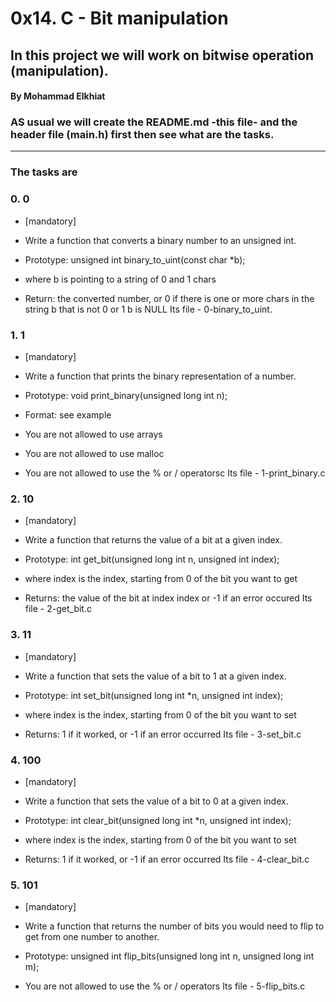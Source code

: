 # 0x14. C - Bit manipulation
## In this project we will work on bitwise operation (manipulation).
#### By Mohammad Elkhiat ####


### AS usual we will create the README.md -this file- and the header file (main.h) first then see what are the tasks.

---

### The tasks are

### 0. 0
- [mandatory]
- Write a function that converts a binary number to an unsigned int.

- Prototype: unsigned int binary_to_uint(const char *b);
- where b is pointing to a string of 0 and 1 chars
- Return: the converted number, or 0 if
					there is one or more chars in the string b that is not 0 or 1
					b is NULL
Its file - 0-binary_to_uint.

### 1. 1
- [mandatory]
- Write a function that prints the binary representation of a number.

- Prototype: void print_binary(unsigned long int n);
- Format: see example
- You are not allowed to use arrays
- You are not allowed to use malloc
- You are not allowed to use the % or / operatorsc
Its file - 1-print_binary.c

### 2. 10
- [mandatory]
- Write a function that returns the value of a bit at a given index.

- Prototype: int get_bit(unsigned long int n, unsigned int index);
- where index is the index, starting from 0 of the bit you want to get
- Returns: the value of the bit at index index or -1 if an error occured
Its file - 2-get_bit.c

### 3. 11
- [mandatory]
- Write a function that sets the value of a bit to 1 at a given index.

- Prototype: int set_bit(unsigned long int *n, unsigned int index);
- where index is the index, starting from 0 of the bit you want to set
- Returns: 1 if it worked, or -1 if an error occurred
Its file - 3-set_bit.c

### 4. 100
- [mandatory]
- Write a function that sets the value of a bit to 0 at a given index.

- Prototype: int clear_bit(unsigned long int *n, unsigned int index);
- where index is the index, starting from 0 of the bit you want to set
- Returns: 1 if it worked, or -1 if an error occurred
Its file - 4-clear_bit.c

### 5. 101
- [mandatory]
- Write a function that returns the number of bits you would need to flip to get from one number to another.

- Prototype: unsigned int flip_bits(unsigned long int n, unsigned long int m);
- You are not allowed to use the % or / operators
Its file - 5-flip_bits.c

